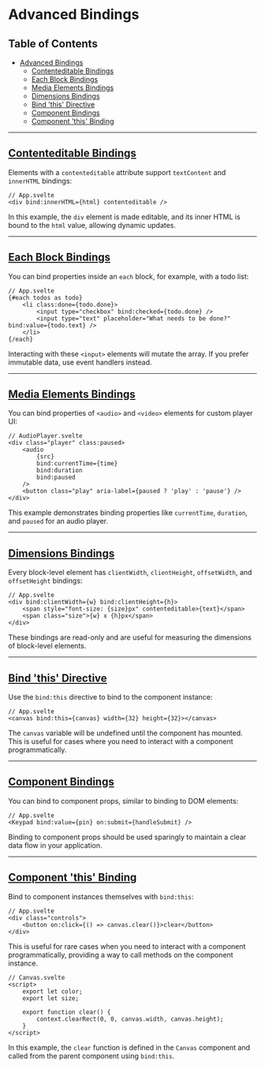 # Advanced Bindings

## Table of Contents
- [Advanced Bindings](#advanced-bindings)
	- [Contenteditable Bindings](#contenteditable-bindings)
	- [Each Block Bindings](#each-block-bindings)
	- [Media Elements Bindings](#media-elements-bindings)
	- [Dimensions Bindings](#dimensions-bindings)
	- [Bind 'this' Directive](#bind-this-directive)
	- [Component Bindings](#component-bindings)
	- [Component 'this' Binding](#component-this-binding)

---



## [Contenteditable Bindings](https://learn.svelte.dev/tutorial/contenteditable-bindings)

Elements with a `contenteditable` attribute support `textContent` and `innerHTML` bindings:

```svelte
// App.svelte
<div bind:innerHTML={html} contenteditable />
```

In this example, the `div` element is made editable, and its inner HTML is bound to the `html` value, allowing dynamic updates.

---

## [Each Block Bindings](https://learn.svelte.dev/tutorial/each-block-bindings)

You can bind properties inside an `each` block, for example, with a todo list:

```svelte
// App.svelte
{#each todos as todo}
	<li class:done={todo.done}>
		<input type="checkbox" bind:checked={todo.done} />
		<input type="text" placeholder="What needs to be done?" bind:value={todo.text} />
	</li>
{/each}
```

Interacting with these `<input>` elements will mutate the array. If you prefer immutable data, use event handlers instead.

---

## [Media Elements Bindings](https://learn.svelte.dev/tutorial/media-elements)

You can bind properties of `<audio>` and `<video>` elements for custom player UI:

```svelte
// AudioPlayer.svelte
<div class="player" class:paused>
	<audio
		{src}
		bind:currentTime={time}
		bind:duration
		bind:paused
	/>
	<button class="play" aria-label={paused ? 'play' : 'pause'} />
</div>
```

This example demonstrates binding properties like `currentTime`, `duration`, and `paused` for an audio player.

---

## [Dimensions Bindings](https://learn.svelte.dev/tutorial/dimensions)

Every block-level element has `clientWidth`, `clientHeight`, `offsetWidth`, and `offsetHeight` bindings:

```svelte
// App.svelte
<div bind:clientWidth={w} bind:clientHeight={h}>
	<span style="font-size: {size}px" contenteditable>{text}</span>
	<span class="size">{w} x {h}px</span>
</div>
```

These bindings are read-only and are useful for measuring the dimensions of block-level elements.

---

## [Bind 'this' Directive](https://learn.svelte.dev/tutorial/bind-this)

Use the `bind:this` directive to bind to the component instance:

```svelte
// App.svelte
<canvas bind:this={canvas} width={32} height={32}></canvas>
```

The `canvas` variable will be undefined until the component has mounted. This is useful for cases where you need to interact with a component programmatically.

---

## [Component Bindings](https://learn.svelte.dev/tutorial/component-bindings)

You can bind to component props, similar to binding to DOM elements:

```svelte
// App.svelte
<Keypad bind:value={pin} on:submit={handleSubmit} />
```

Binding to component props should be used sparingly to maintain a clear data flow in your application.

---

## [Component 'this' Binding](https://learn.svelte.dev/tutorial/component-this)

Bind to component instances themselves with `bind:this`:

```svelte
// App.svelte
<div class="controls">
	<button on:click={() => canvas.clear()}>clear</button>
</div>
```

This is useful for rare cases when you need to interact with a component programmatically, providing a way to call methods on the component instance.

```svelte
// Canvas.svelte
<script>
	export let color;
	export let size;

	export function clear() {
		context.clearRect(0, 0, canvas.width, canvas.height);
	}
</script>
```

In this example, the `clear` function is defined in the `Canvas` component and called from the parent component using `bind:this`.